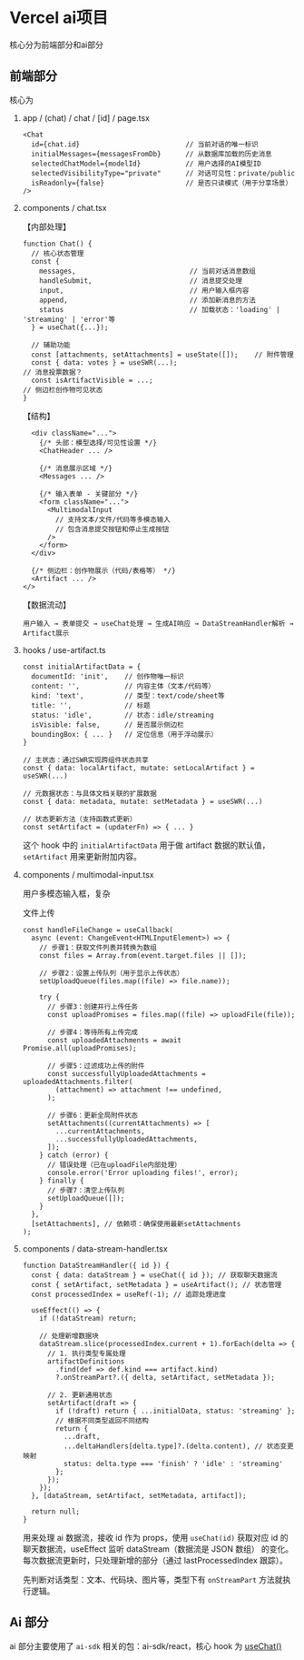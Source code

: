 # Vercel ai项目

核心分为前端部分和ai部分

## 前端部分

核心为

1. app / (chat) / chat / [id] / page.tsx

   ```tsx
   <Chat
     id={chat.id}                          // 当前对话的唯一标识
     initialMessages={messagesFromDb}      // 从数据库加载的历史消息
     selectedChatModel={modelId}           // 用户选择的AI模型ID
     selectedVisibilityType="private"      // 对话可见性：private/public
     isReadonly={false}                    // 是否只读模式（用于分享场景）
   />
   ```

2. components / chat.tsx

   【内部处理】

   ```tsx
   function Chat() {
     // 核心状态管理
     const {
       messages,    						// 当前对话消息数组
       handleSubmit,						// 消息提交处理
       input,       						// 用户输入框内容
       append,      						// 添加新消息的方法
       status       						// 加载状态：'loading' | 'streaming' | 'error'等
     } = useChat({...});
   
     // 辅助功能
     const [attachments, setAttachments] = useState([]); 	// 附件管理
     const { data: votes } = useSWR(...); 									// 消息投票数据？
     const isArtifactVisible = ...;       									// 侧边栏创作物可见状态
   }
   ```

   【结构】

   ```tsx
     <div className="...">
       {/* 头部：模型选择/可见性设置 */}
       <ChatHeader ... />
       
       {/* 消息展示区域 */}
       <Messages ... />
       
       {/* 输入表单 - 关键部分 */}
       <form className="...">
         <MultimodalInput 
           // 支持文本/文件/代码等多模态输入
           // 包含消息提交按钮和停止生成按钮
         />
       </form>
     </div>
   
     {/* 侧边栏：创作物展示（代码/表格等） */}
     <Artifact ... />
   </>
   ```

   【数据流动】

   ```
   用户输入 → 表单提交 → useChat处理 → 生成AI响应 → DataStreamHandler解析 → Artifact展示
   ```

3. hooks / use-artifact.ts

   ```tsx
   const initialArtifactData = {
     documentId: 'init',    // 创作物唯一标识
     content: '',           // 内容主体（文本/代码等）
     kind: 'text',          // 类型：text/code/sheet等
     title: '',             // 标题
     status: 'idle',        // 状态：idle/streaming
     isVisible: false,      // 是否展示侧边栏
     boundingBox: { ... }   // 定位信息（用于浮动展示）
   }
   
   // 主状态：通过SWR实现跨组件状态共享
   const { data: localArtifact, mutate: setLocalArtifact } = useSWR(...)
                                                                    
   // 元数据状态：与具体文档关联的扩展数据
   const { data: metadata, mutate: setMetadata } = useSWR(...)
                                                          
   // 状态更新方法（支持函数式更新）
   const setArtifact = (updaterFn) => { ... }
   ```

   这个 hook 中的 `initialArtifactData` 用于做 artifact 数据的默认值，`setArtifact` 用来更新附加内容。

4. components / multimodal-input.tsx

   用户多模态输入框，复杂

   文件上传

   ```tsx
   const handleFileChange = useCallback(
     async (event: ChangeEvent<HTMLInputElement>) => {
       // 步骤1：获取文件列表并转换为数组
       const files = Array.from(event.target.files || []);
   
       // 步骤2：设置上传队列（用于显示上传状态）
       setUploadQueue(files.map((file) => file.name));
   
       try {
         // 步骤3：创建并行上传任务
         const uploadPromises = files.map((file) => uploadFile(file));
         
         // 步骤4：等待所有上传完成
         const uploadedAttachments = await Promise.all(uploadPromises);
         
         // 步骤5：过滤成功上传的附件
         const successfullyUploadedAttachments = uploadedAttachments.filter(
           (attachment) => attachment !== undefined,
         );
   
         // 步骤6：更新全局附件状态
         setAttachments((currentAttachments) => [
           ...currentAttachments,
           ...successfullyUploadedAttachments,
         ]);
       } catch (error) {
         // 错误处理（已在uploadFile内部处理）
         console.error('Error uploading files!', error);
       } finally {
         // 步骤7：清空上传队列
         setUploadQueue([]);
       }
     },
     [setAttachments], // 依赖项：确保使用最新setAttachments
   );
   ```

5. components / data-stream-handler.tsx

   ```tsx
   function DataStreamHandler({ id }) {
     const { data: dataStream } = useChat({ id }); // 获取聊天数据流
     const { setArtifact, setMetadata } = useArtifact(); // 状态管理
     const processedIndex = useRef(-1); // 追踪处理进度
   
     useEffect(() => {
       if (!dataStream) return;
       
       // 处理新增数据块
       dataStream.slice(processedIndex.current + 1).forEach(delta => {
         // 1. 执行类型专属处理
         artifactDefinitions
           .find(def => def.kind === artifact.kind)
           ?.onStreamPart?.({ delta, setArtifact, setMetadata });
   
         // 2. 更新通用状态
         setArtifact(draft => {
           if (!draft) return { ...initialData, status: 'streaming' };
           // 根据不同类型返回不同结构
           return {
             ...draft,
             ...deltaHandlers[delta.type]?.(delta.content), // 状态变更映射
             status: delta.type === 'finish' ? 'idle' : 'streaming'
           };
         });
       });
     }, [dataStream, setArtifact, setMetadata, artifact]);
   
     return null;
   }
   ```

   用来处理 ai 数据流，接收 id 作为 props，使用 `useChat(id)`  获取对应 id 的聊天数据流，useEffect 监听 dataStream（数据流是 JSON 数组） 的变化。每次数据流更新时，只处理新增的部分（通过 lastProcessedIndex 跟踪）。

   先判断对话类型：文本、代码块、图片等，类型下有 `onStreamPart` 方法就执行逻辑。

## Ai 部分

ai 部分主要使用了 `ai-sdk` 相关的包：ai-sdk/react，核心 hook 为 [useChat()](https://sdk.vercel.ai/docs/reference/ai-sdk-ui/use-chat) 

